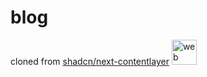 # blog

cloned from [shadcn/next-contentlayer](https://github.com/shadcn/next-contentlayer/)
<img src="https://skillicons.dev/icons?i=tailwind,ts,react,nextjs,js,json&perline=15" alt="web dev" height="40"/>
